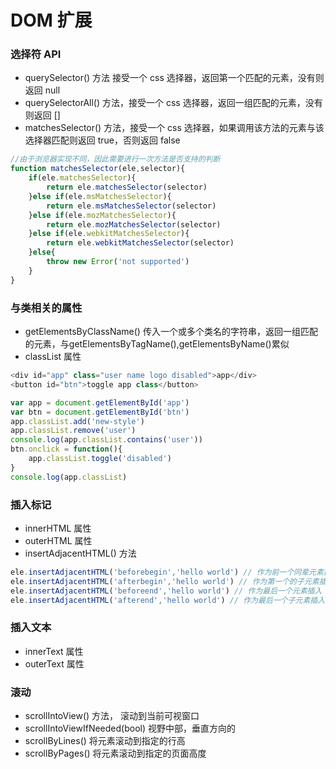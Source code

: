 # DOM  扩展

### 选择符 API

- querySelector() 方法 接受一个 css 选择器，返回第一个匹配的元素，没有则返回 null
- querySelectorAll() 方法，接受一个 css 选择器，返回一组匹配的元素，没有则返回 []
- matchesSelector() 方法，接受一个 css 选择器，如果调用该方法的元素与该选择器匹配则返回 true，否则返回 false
```javascript
//由于浏览器实现不同，因此需要进行一次方法是否支持的判断
function matchesSelector(ele,selector){
    if(ele.matchesSelector){
        return ele.matchesSelector(selector)
    }else if(ele.msMatchesSelector){
        return ele.msMatchesSelector(selector)
    }else if(ele.mozMatchesSelector){
        return ele.mozMatchesSelector(selector)
    }else if(ele.webkitMatchesSelector){
        return ele.webkitMatchesSelector(selector)
    }else{
        throw new Error('not supported')
    }
}
```

### 与类相关的属性 

- getElementsByClassName() 传入一个或多个类名的字符串，返回一组匹配的元素，与getElementsByTagName(),getElementsByName()累似
- classList 属性
```javascript
<div id="app" class="user name logo disabled">app</div>
<button id="btn">toggle app class</button>

var app = document.getElementById('app')
var btn = document.getElementById('btn')
app.classList.add('new-style')
app.classList.remove('user')
console.log(app.classList.contains('user'))
btn.onclick = function(){
    app.classList.toggle('disabled')
}
console.log(app.classList)
```

### 插入标记

- innerHTML 属性
- outerHTML 属性
- insertAdjacentHTML() 方法
```javascript
ele.insertAdjacentHTML('beforebegin','hello world') // 作为前一个同辈元素插入
ele.insertAdjacentHTML('afterbegin','hello world') // 作为第一个的子元素插入
ele.insertAdjacentHTML('beforeend','hello world') // 作为最后一个元素插入
ele.insertAdjacentHTML('afterend','hello world') // 作为最后一个子元素插入
```

### 插入文本
- innerText 属性
- outerText 属性

### 滚动

- scrollIntoView() 方法， 滚动到当前可视窗口
- scrollIntoViewIfNeeded(bool) 视野中部，垂直方向的
- scrollByLines() 将元素滚动到指定的行高
- scrollByPages() 将元素滚动到指定的页面高度